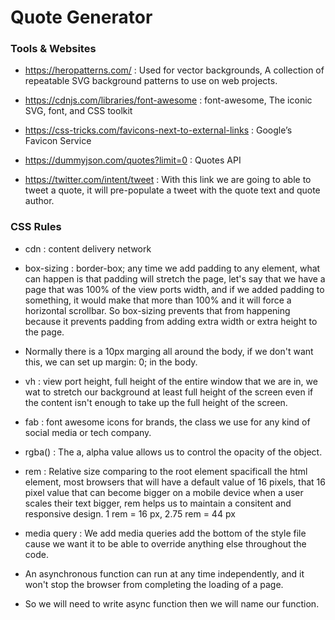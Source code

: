 # Quote Generator

### Tools & Websites

-   https://heropatterns.com/ : Used for vector backgrounds, A collection of repeatable SVG background patterns to use on web projects.

-   https://cdnjs.com/libraries/font-awesome : font-awesome, The iconic SVG, font, and CSS toolkit

-   https://css-tricks.com/favicons-next-to-external-links : Google’s Favicon Service

-   https://dummyjson.com/quotes?limit=0 : Quotes API

-   https://twitter.com/intent/tweet : With this link we are going to able to tweet a quote, it will pre-populate a tweet with the quote text and quote author.

### CSS Rules

-   cdn : content delivery network

-   box-sizing : border-box; any time we add padding to any element, what can happen is that padding will stretch the page, let's say that we have a page that was 100% of the view ports width, and if we added padding to something, it would make that more than 100% and it will force a horizontal scrollbar. So box-sizing prevents that from happening because it prevents padding from adding extra width or extra height to the page.

-   Normally there is a 10px marging all around the body, if we don't want this, we can set up margin: 0; in the body.

-   vh : view port height, full height of the entire window that we are in, we wat to stretch our background at least full height of the screen even if the content isn't enough to take up the full height of the screen.

-   fab : font awesome icons for brands, the class we use for any kind of social media or tech company.

-   rgba() : The a, alpha value allows us to control the opacity of the object.

-   rem : Relative size comparing to the root element spacificall the html element, most browsers that will have a default value of 16 pixels, that 16 pixel value that can become bigger on a mobile device when a user scales their text bigger, rem helps us to maintain a consitent and responsive design. 1 rem = 16 px, 2.75 rem = 44 px

-   media query : We add media queries add the bottom of the style file cause we want it to be able to override anything else throughout the code.

-   An asynchronous function can run at any time independently, and it won't stop the browser from completing the loading of a page.

-   So we will need to write async function then we will name our function.
